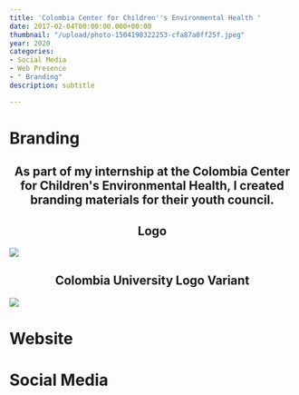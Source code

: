 ```yaml
---
title: 'Colombia Center for Children''s Environmental Health '
date: 2017-02-04T00:00:00.000+00:00
thumbnail: "/upload/photo-1504198322253-cfa87a0ff25f.jpeg"
year: 2020
categories:
- Social Media
- Web Presence
- " Branding"
description: subtitle

---
```

<left><h1>Branding</h1></left>

<center><h2>As part of my internship at the Colombia Center for Children's Environmental Health, I created branding materials for their youth council.</h2></center>

<center><h2>Logo</h2></center>

![](/upload/untitled-design-6.png)

<center><h2>Colombia University Logo Variant</h2></center>

![](/upload/avatar_hua5cb0e56a5522bec7af17a837a77622d_26894_270x270_fill_lanczos_center_2.png)

<left><h1>Website</h1></left>

<left><h1>Social Media</h1></left>
